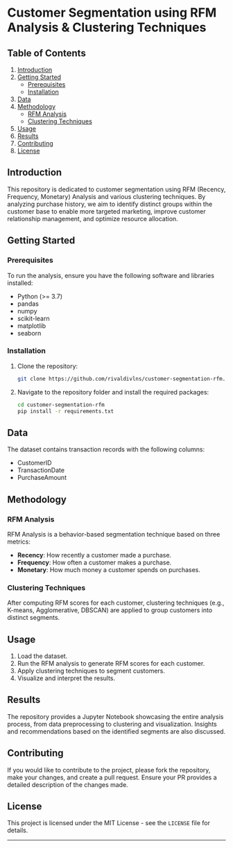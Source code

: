 # Customer Segmentation using RFM Analysis & Clustering Techniques

## Table of Contents
1. [Introduction](#introduction)
2. [Getting Started](#getting-started)
    - [Prerequisites](#prerequisites)
    - [Installation](#installation)
3. [Data](#data)
4. [Methodology](#methodology)
    - [RFM Analysis](#rfm-analysis)
    - [Clustering Techniques](#clustering-techniques)
5. [Usage](#usage)
6. [Results](#results)
7. [Contributing](#contributing)
8. [License](#license)

## Introduction
This repository is dedicated to customer segmentation using RFM (Recency, Frequency, Monetary) Analysis and various clustering techniques. By analyzing purchase history, we aim to identify distinct groups within the customer base to enable more targeted marketing, improve customer relationship management, and optimize resource allocation.

## Getting Started

### Prerequisites
To run the analysis, ensure you have the following software and libraries installed:
- Python (>= 3.7)
- pandas
- numpy
- scikit-learn
- matplotlib
- seaborn

### Installation
1. Clone the repository:
   ```sh
   git clone https://github.com/rivaldivlns/customer-segmentation-rfm.git
   ```

2. Navigate to the repository folder and install the required packages:
   ```sh
   cd customer-segmentation-rfm
   pip install -r requirements.txt
   ```

## Data
The dataset contains transaction records with the following columns:
- CustomerID
- TransactionDate
- PurchaseAmount

## Methodology

### RFM Analysis
RFM Analysis is a behavior-based segmentation technique based on three metrics:
- **Recency**: How recently a customer made a purchase.
- **Frequency**: How often a customer makes a purchase.
- **Monetary**: How much money a customer spends on purchases.

### Clustering Techniques
After computing RFM scores for each customer, clustering techniques (e.g., K-means, Agglomerative, DBSCAN) are applied to group customers into distinct segments.

## Usage
1. Load the dataset.
2. Run the RFM analysis to generate RFM scores for each customer.
3. Apply clustering techniques to segment customers.
4. Visualize and interpret the results.

## Results
The repository provides a Jupyter Notebook showcasing the entire analysis process, from data preprocessing to clustering and visualization. Insights and recommendations based on the identified segments are also discussed.

## Contributing
If you would like to contribute to the project, please fork the repository, make your changes, and create a pull request. Ensure your PR provides a detailed description of the changes made.

## License
This project is licensed under the MIT License - see the `LICENSE` file for details.

---

